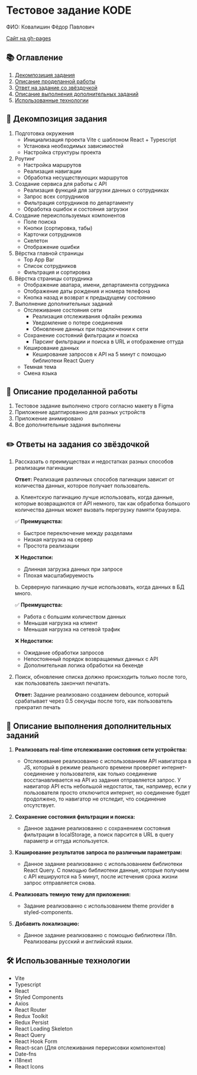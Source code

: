 # Тестовое задание KODE

ФИО: Ковалишин Фёдор Павлович

<a href="https://kuror0lucifer.github.io/test-frontend/#/">Сайт на gh-pages</a>

## :books: Оглавление

1. [Декомпозиция задания](#декомпозиция)
2. [Описание проделанной работы](#описание-работы)
3. [Ответ на задание со звёздочкой](#ответы-звёздочка)
4. [Описание выполнения дополнительных заданий](#описание-дополнительных)
5. [Использованные технологии](#технологии)

## <a id="декомпозиция">:jigsaw: Декомпозиция задания</a>

1. Подготовка окружения
   - Инициализация проекта Vite с шаблоном React + Typescript
   - Установка необходимых зависимостей
   - Настройка структуры проекта
2. Роутинг
   - Настройка маршрутов
   - Реализация навигации
   - Обработка несуществующих маршрутов
3. Создание сервиса для работы с API
   - Реализация функций для загрузки данных о сотрудниках
   - Запрос всех сотрудников
   - Фильтрация сотрудников по департаменту
   - Обработка ошибок и состояния загрузки
4. Создание переиспользуемых компонентов
   - Поле поиска
   - Кнопки (сортировка, табы)
   - Карточки сотрудников
   - Скелетон
   - Отображение ошибки
5. Вёрстка главной страницы
   - Top App Bar
   - Список сотрудников
   - Фильтрация и сортировка
6. Вёрстка страницы сотрудника
   - Отображение аватара, имени, департамента сотрудника
   - Отображение даты рождения и номера телефона
   - Кнопка назад и возврат к предыдущему состоянию
7. Выполнение дополнительных заданий
   - Отслеживание состояния сети
     - Реализация отслеживания офлайн режима
     - Уведомление о потере соединения
     - Обновление данных при подключении к сети
   - Сохранение состояний фильтрации и поиска
     - Парсинг фильтрации и поиска в URL и отображение оттуда
   - Кеширование данных
     - Кеширование запросов к API на 5 минут с помощью библиотеки React Query
   - Темная тема
   - Смена языка

## <a id="описание-работы">:memo: Описание проделанной работы</a>

1. Тестовое задание выполнено строго согласно макету в Figma
2. Приложение адаптированно для разных устройств
3. Приложение анимировано
4. Все дополнительные задания выполнены

## <a id="ответы-звёздочка">:pencil2: Ответы на задания со звёздочкой</a>

1. Рассказать о преимуществах и недостатках разных способов реализации пагинации

   **Ответ:** Реализация различных способов пагинации зависит от количества данных, которое получает пользователь.

   a. Клиентскую пагинацию лучше использовать, когда данные, которые возвращаются от API немного, так как обработка большого количества данных может вызвать перегрузку памяти браузера.

   :white_check_mark: **Преимущества:**

   - Быстрое переключение между разделами
   - Низкая нагрузка на сервер
   - Простота реализации

   :x: **Недостатки:**

   - Длинная загрузка данных при запросе
   - Плохая масштабируемость

   b. Серверную пагинацию лучше использовать, когда данных в БД много.

   :white_check_mark: **Преимущества:**

   - Работа с большим количеством данных
   - Меньшая нагрузка на клиент
   - Меньшая нагрузка на сетевой трафик

   :x: **Недостатки:**

   - Ожидание обработки запросов
   - Непостоянный порядок возвращаемых данных с API
   - Дополнительная логика обработки на бекенде

2. Поиск, обновление списка должно происходить только после того, как пользователь закончил печатать.

   **Ответ:** Задание реализовано созданием debounce, который срабатывает через 0.5 секунды после того, как пользователь прекратил печать

## <a id="описание-дополнительных">:book: Описание выполнения дополнительных заданий</a>

1. **Реализовать real-time отслеживание состояния сети устройства:**

   - Отслеживание реализованно с использованием API навигатора в JS, который в режиме реального времени проверяет интернет-соединение у пользователя, как только соединение восстанавливается на API из задания отправляется запрос. У навигатор API есть небольшой недостаток, так, например, если у пользователя просто отключится интернет, но соединение будет продолжено, то навигатор не отследит, что соединение отсутствует.

2. **Сохранение состояния фильтрации и поиска:**

   - Данное задание реализованно с сохранением состояния фильтрации в localStorage, а поиск парсится в URL в query параметр и оттуда используется.

3. **Кэширование результатов запроса по различным параметрам:**

   - Данное задание реализованно с использованием библиотеки React Query. С помощью библиотеки данные, которые получаем с API кешируются на 5 минут, после истечения срока жизни запрос отправляется снова.

4. **Реализовать темную тему для приложения:**

   - Задание реализованно с использованием theme provider в styled-components.

5. **Добавить локализацию:**
   - Данное задание реализованно с помощью библиотеки i18n. Реализованы русский и английский языки.

## <a id="технологии">:hammer_and_wrench: Использованные технологии</a>

- Vite
- Typescript
- React
- Styled Components
- Axios
- React Router
- Redux Toolkit
- Redux Persist
- React Loading Skeleton
- React Query
- React Hook Form
- React-scan (Для отслеживания перерисовки компонентов)
- Date-fns
- i18next
- React Icons
